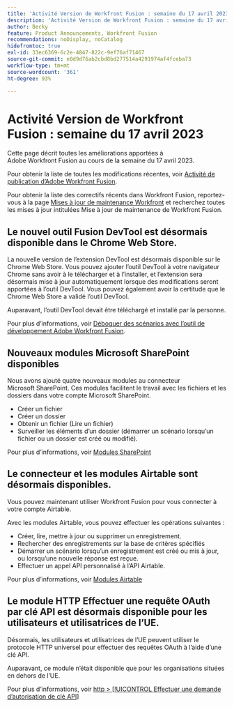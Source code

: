 ```yaml
---
title: 'Activité Version de Workfront Fusion : semaine du 17 avril 2023'
description: 'Activité Version de Workfront Fusion : semaine du 17 avril 2023'
author: Becky
feature: Product Announcements, Workfront Fusion
recommendations: noDisplay, noCatalog
hidefromtoc: true
exl-id: 33ec6369-6c2e-4847-822c-9ef76af71467
source-git-commit: e0d9d76ab2cbd8bd277514a4291974af4fceba73
workflow-type: tm+mt
source-wordcount: '361'
ht-degree: 93%

---
```


# Activité Version de Workfront Fusion : semaine du 17 avril 2023

Cette page décrit toutes les améliorations apportées à Adobe Workfront Fusion au cours de la semaine du 17 avril 2023.

Pour obtenir la liste de toutes les modifications récentes, voir [Activité de publication d’Adobe Workfront Fusion](/help/workfront-fusion/fusion-product-releases/fusion-release-activity.md).

Pour obtenir la liste des correctifs récents dans Workfront Fusion, reportez-vous à la page [Mises à jour de maintenance Workfront](https://experienceleague.adobe.com/docs/workfront-known-issues/releases/current-updates.html?lang=fr) et recherchez toutes les mises à jour intitulées Mise à jour de maintenance de Workfront Fusion.

## Le nouvel outil Fusion DevTool est désormais disponible dans le Chrome Web Store.

La nouvelle version de l’extension DevTool est désormais disponible sur le Chrome Web Store. Vous pouvez ajouter l’outil DevTool à votre navigateur Chrome sans avoir à le télécharger et à l’installer, et l’extension sera désormais mise à jour automatiquement lorsque des modifications seront apportées à l’outil DevTool. Vous pouvez également avoir la certitude que le Chrome Web Store a validé l’outil DevTool.

Auparavant, l’outil DevTool devait être téléchargé et installé par la personne.

Pour plus d’informations, voir [Déboguer des scénarios avec l’outil de développement Adobe Workfront Fusion](/help/workfront-fusion/manage-scenarios/debug-a-scenario.md).

## Nouveaux modules Microsoft SharePoint disponibles

Nous avons ajouté quatre nouveaux modules au connecteur Microsoft SharePoint. Ces modules facilitent le travail avec les fichiers et les dossiers dans votre compte Microsoft SharePoint.

* Créer un fichier
* Créer un dossier
* Obtenir un fichier (Lire un fichier)
* Surveiller les éléments d’un dossier (démarrer un scénario lorsqu’un fichier ou un dossier est créé ou modifié).

Pour plus d’informations, voir [Modules SharePoint](/help/workfront-fusion/references/apps-and-modules/third-party-connectors/sharepoint-modules.md)

## Le connecteur et les modules Airtable sont désormais disponibles.

Vous pouvez maintenant utiliser Workfront Fusion pour vous connecter à votre compte Airtable.

Avec les modules Airtable, vous pouvez effectuer les opérations suivantes :

* Créer, lire, mettre à jour ou supprimer un enregistrement.
* Rechercher des enregistrements sur la base de critères spécifiés
* Démarrer un scénario lorsqu’un enregistrement est créé ou mis à jour, ou lorsqu’une nouvelle réponse est reçue.
* Effectuer un appel API personnalisé à l’API Airtable.

Pour plus d’informations, voir [Modules Airtable](/help/workfront-fusion/references/apps-and-modules/third-party-connectors/airtable-modules.md)

## Le module HTTP Effectuer une requête OAuth par clé API est désormais disponible pour les utilisateurs et utilisatrices de l’UE.

Désormais, les utilisateurs et utilisatrices de l’UE peuvent utiliser le protocole HTTP universel pour effectuer des requêtes OAuth à l’aide d’une clé API.

Auparavant, ce module n’était disponible que pour les organisations situées en dehors de l’UE.

Pour plus d’informations, voir [http > [!UICONTROL Effectuer une demande d’autorisation de clé API]](/help/workfront-fusion/references/apps-and-modules/universal-connectors/http-module-make-an-api-key-auth-request.md)
